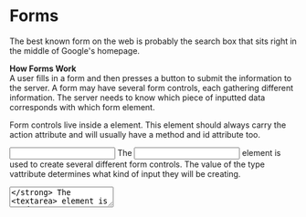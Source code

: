 # Forms

The best known form on the web is probably the search box that sits right in the middle of Google's homepage.

**How Forms Work**  
A user fills in a form and then presses a button to submit the information to the server. A form may have several form controls, each gathering different information. The server
needs to know which piece of inputted data corresponds with which form element.

**<form>**
Form controls live inside a <form> element. This element
should always carry the action attribute and will usually have a method and id attribute too.

**<input>**
The <input> element is used to create several different form
controls. The value of the type vattribute determines what kind of input they will be creating.

**<textarea>**
The <textarea> element is used to create a mutli-line
text input. Unlike other input elements this is not an empty
element. It should therefore have an opening and a closing tag.

**<select>**  
A drop down list box (also known as a select box) allows
users to select one option from a drop down list.

**<button>**  
The <button> element was introduced to allow users more
control over how their buttons appear, and to allow other
elements to appear inside the button.

**<label>**  
When introducing form controls, the code was kept simple by
indicating the purpose of each one in text next to it. However, each form control should have its own <label> element as this makes the form accessible to vision-impaired users.
 
* Whenever you want to c XX ollect information from
visitors you will need a form, which lives inside a
<form> element.
* Information from a form is sent in name/value pairs.
* Each form control is given a name, and the text the
user types in or the values of the options they select
are sent to the server.
* HTML5 introduces new form elements which make it
easier for visitors to fill in forms.

# Lists, Tables & Formsr

**list-style-type**
The list-style-type property allows you to control the shape
or style of a bullet point (also known as a marker).
It can be used on rules that apply to the <ol>, <ul>, and <li> elements.

**list-style-image**
You can specify an image to act as a bullet point using the
list-style-image property. The value starts with the letters
url and is followed by a pair of parentheses. Inside the
parentheses, the path to the image is given inside double
quotes.

**list-style-position**

Lists are indented into the page by default and the list-styleposition property indicates whether the marker should appear on the inside or the outside of the box containing the main points.

* In addition to the CSS p XX roperties covered in other
chapters which work with the contents of all elements,
there are several others that are specifically used to
control the appearance of lists, tables, and forms.
* List markers can be given different appearances
using the list-style-type and list-style image
properties.
* Table cells can have different borders and spacing in
different browsers, but there are properties you can
use to control them and make them more consistent.
* Forms are easier to use if the form controls are
vertically aligned using CSS.
* Forms benefit from styles that make them feel more
interactive.

# Events
When you browse the web, your browser registers different
types of events. It's the browser's way of saying, "Hey, this just happened." Your script can then respond to these events.


* Events are the browser's way of indicating when
something has happened (such as when a page has
finished loading or a button has been clicked).
* Binding is the process of stating which event you are
waiting to happen, and which element you are waiting
for that event to happen upon.
* When an event occurs on an element, it can trigger a
JavaScript function. When this function then changes
the web page in some way, it feels interactive because
it has responded to the user.
* You can use event delegation to monitor for events
that happen on all of the children of an element.
* The most commonly used events are W3C DOM
events, although there are others in the HTMLS
specification as well as browser-specific events.
